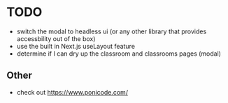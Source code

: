 # TODO

- switch the modal to headless ui (or any other library that provides accessbility out of the box)
- use the built in Next.js useLayout feature
- determine if I can dry up the classroom and classrooms pages (modal)

## Other

- check out https://www.ponicode.com/
